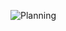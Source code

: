 ![Planning](https://user-images.githubusercontent.com/119503650/207609660-fb8d401a-7eb0-47d1-8966-f2fa7775d93b.png)
